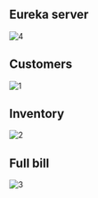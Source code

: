 ## Eureka server
![4](https://github.com/user-attachments/assets/93d111e2-b8c5-409f-8361-4ec802b39b6f)
## Customers
![1](https://github.com/user-attachments/assets/879a53ea-ccba-4158-b531-ea87cfef13e3)
## Inventory
![2](https://github.com/user-attachments/assets/edd871c2-8be2-45a7-a13f-c411aa9b51c6)
## Full bill
![3](https://github.com/user-attachments/assets/8e7c2fc8-c32c-4a32-b9dc-e77473822037)
